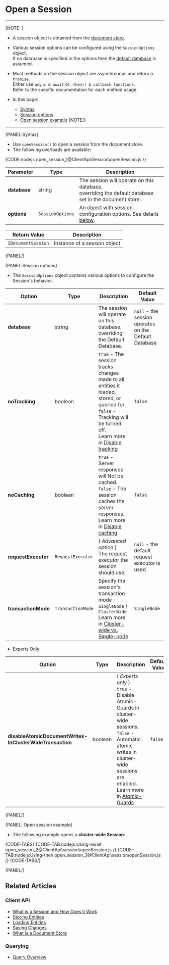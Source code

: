 # Open a Session

---

{NOTE: }

* A session object is obtained from the [document store](../../client-api/what-is-a-document-store).  

* Various session options can be configured using the `SessionOptions` object.  
  If no database is specified in the options then the [default database](../../client-api/setting-up-default-database) is assumed.  

* Most methods on the session object are asynchronous and return a `Promise`.    
  Either use `async & await` or `.then() & callback functions`.  
  Refer to the specific documentation for each method usage.

* In this page:  
  * [Syntax](../../client-api/session/opening-a-session#syntax)  
  * [Session options](../../client-api/session/opening-a-session#session-options)  
  * [Open session example](../../client-api/session/opening-a-session#open-session-example)
{NOTE/}

---

{PANEL:Syntax}

* Use `openSession()` to open a session from the document store.  
* The following overloads are available:

{CODE:nodejs open_session_1@ClientApi\Session\openSession.js /}

| Parameter    | Type             | Description                                                                                                                    |
|--------------|------------------|--------------------------------------------------------------------------------------------------------------------------------|
| **database** | string           | The session will operate on this database,<br>overriding the default database set in the document store.                       |
| **options**  | `SessionOptions` | An object with session configuration options. See details [below](../../client-api/session/opening-a-session#session-options). |

| Return Value        | Description                    |
|---------------------|--------------------------------|
| `IDocumentSession`  | Instance of a session object   |

{PANEL/}

{PANEL:Session options}

* The `SessionOptions` object contains various options to configure the Session's behavior.

| Option              | Type              | Description                                                                                                                                                                                                                               | Default Value                                          |
|---------------------|-------------------|-------------------------------------------------------------------------------------------------------------------------------------------------------------------------------------------------------------------------------------------|--------------------------------------------------------|
| **database**        | string            | The session will operate on this database,<br>overriding the Default Database.                                                                                                                                                            | `null` - the session operates on the Default Database |
| **noTracking**      | boolean           | `true` - The session tracks changes made to all entities it loaded, stored, or queried for.<br>`false` - Tracking will be turned off.<br>Learn more in [Disable tracking](../../client-api/session/configuration/how-to-disable-tracking) | `false`                                                |
| **noCaching**       | boolean           | `true` - Server responses will Not be cached.<br>`false` - The session caches the server responses.<br>Learn more in [Disable caching](../../client-api/session/configuration/how-to-disable-caching)                                     | `false`                                                |
| **requestExecutor** | `RequestExecutor` | ( _Advanced option_ ) <br>The request executor the session should use.                                                                                                                                                                    | `null` - the default request executor is used          |
| **transactionMode** | `TransactionMode` | Specify the session's transaction mode<br>`SingleNode` / `ClusterWide`<br>Learn more in [Cluster-wide vs. Single-node](../../client-api/session/cluster-transaction/overview#cluster-wide-transaction-vs.-single-node-transaction)        | `SingleNode`                                           |

* Experts Only:

| Option                                                         | Type     | Description                                                                                                                                                                                                                                             | Default Value |
|----------------------------------------------------------------|----------|---------------------------------------------------------------------------------------------------------------------------------------------------------------------------------------------------------------------------------------------------------|---------------|
| **disableAtomicDocumentWrites-<br>InClusterWideTransaction**   | boolean  | ( _Experts only_ ) <br>`true` - Disable Atomic-Guards in cluster-wide sessions.<br>`false` - Automatic atomic writes in cluster-wide sessions are enabled.<br>Learn more in [Atomic-Guards](../../client-api/session/cluster-transaction/atomic-guards) | `false`       |

{PANEL/}

{PANEL: Open session example}

* The following example opens a __cluster-wide Session__:

{CODE-TABS}
{CODE-TAB:nodejs:Using-await open_session_2@ClientApi\session\openSession.js /}
{CODE-TAB:nodejs:Using-then open_session_3@ClientApi\session\openSession.js /}
{CODE-TABS/}

{PANEL/}

## Related Articles

### Client API

- [What is a Session and How Does it Work](../../client-api/session/what-is-a-session-and-how-does-it-work) 
- [Storing Entities](../../client-api/session/storing-entities)
- [Loading Entities](../../client-api/session/loading-entities)
- [Saving Changes](../../client-api/session/saving-changes)
- [What is a Document Store](../../client-api/what-is-a-document-store)

### Querying

- [Query Overview](../../client-api/session/querying/how-to-query)


